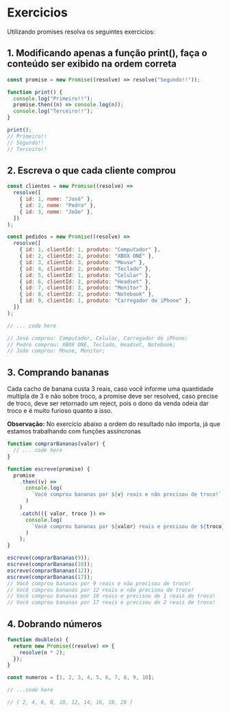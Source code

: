 # Exercicios

Utilizando promises resolva os seguintes exercicíos:

## 1. Modificando apenas a função **print()**, faça o conteúdo ser exibido na ordem correta

```javascript
const promise = new Promise((resolve) => resolve("Segundo!!"));

function print() {
  console.log("Primeiro!!");
  promise.then((n) => console.log(n));
  console.log("Terceiro!!");
}

print();
// Primeiro!!
// Segundo!!
// Terceiro!!
```

## 2. Escreva o que cada cliente comprou

```javascript
const clientes = new Promise((resolve) =>
  resolve([
    { id: 1, nome: "José" },
    { id: 2, nome: "Pedro" },
    { id: 3, nome: "João" },
  ])
);

const pedidos = new Promise((resolve) =>
  resolve([
    { id: 1, clientId: 1, produto: "Computador" },
    { id: 2, clientId: 2, produto: "XBOX ONE" },
    { id: 3, clientId: 3, produto: "Mouse" },
    { id: 4, clientId: 2, produto: "Teclado" },
    { id: 5, clientId: 1, produto: "Celular" },
    { id: 6, clientId: 2, produto: "Headset" },
    { id: 7, clientId: 3, produto: "Monitor" },
    { id: 8, clientId: 2, produto: "Notebook" },
    { id: 9, clientId: 1, produto: "Carregador do iPhone" },
  ])
);

// ... code here

// José comprou: Computador, Celular, Carregador do iPhone;
// Pedro comprou: XBOX ONE, Teclado, Headset, Notebook;
// João comprou: Mouse, Monitor;
```

## 3. Comprando bananas 
Cada cacho de banana custa 3 reais, caso você informe uma quantidade multipla de 3 e não sobre troco, a promise deve ser resolved, caso precise de troco, deve ser retornado um reject, pois o dono da venda odeia dar troco e é muito furioso quanto a isso.

**Observação:** No exercício abaixo a ordem do resultado não importa, já que estamos trabalhando com funções assíncronas

```javascript
function comprarBananas(valor) {
  // ... code here
}

function escreve(promise) {
  promise
    .then((v) =>
      console.log(
        `Você comprou bananas por ${v} reais e não precisou de troco!`
      )
    )
    .catch(({ valor, troco }) =>
      console.log(
        `Você comprou bananas por ${valor} reais e precisou de ${troco} reais de troco!`
      )
    );
}

escreve(comprarBananas(9));
escreve(comprarBananas(10));
escreve(comprarBananas(12));
escreve(comprarBananas(17));
// Você comprou bananas por 9 reais e não precisou de troco!
// Você comprou bananas por 12 reais e não precisou de troco!
// Você comprou bananas por 10 reais e precisou de 1 reais de troco!
// Você comprou bananas por 17 reais e precisou de 2 reais de troco!
```

## 4. Dobrando números

```javascript
function double(n) {
  return new Promise((resolve) => {
    resolve(n * 2);
  });
}

const numeros = [1, 2, 3, 4, 5, 6, 7, 8, 9, 10];

// ...code here

// [ 2, 4, 6, 8, 10, 12, 14, 16, 18, 20 ]
```
